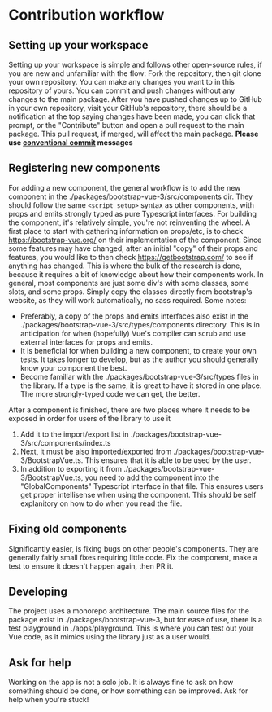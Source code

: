 # Contribution workflow

## Setting up your workspace

Setting up your workspace is simple and follows other open-source rules, if you are new and unfamiliar with the flow: Fork the repository, then git clone your own repository. You can make any changes you want to in this repository of yours. You can commit and push changes without any changes to the main package. After you have pushed changes up to GitHub in your own repository, visit your GitHub's repository, there should be a notification at the top saying changes have been made, you can click that prompt, or the "Contribute" button and open a pull request to the main package. This pull request, if merged, will affect the main package. **Please use [conventional commit](https://www.conventionalcommits.org/) messages**

## Registering new components

For adding a new component, the general workflow is to add the new component in the ./packages/bootstrap-vue-3/src/components dir. They should follow the same `<script setup>` syntax as other components, with props and emits strongly typed as pure Typescript interfaces. For building the component, it's relatively simple, you're not reinventing the wheel. A first place to start with gathering information on props/etc, is to check <https://bootstrap-vue.org/> on their implementation of the component. Since some features may have changed, after an initial "copy" of their props and features, you would like to then check <https://getbootstrap.com/> to see if anything has changed. This is where the bulk of the research is done, because it requires a bit of knowledge about how their components work. In general, most components are just some div's with some classes, some slots, and some props. Simply copy the classes directly from bootstrap's website, as they will work automatically, no sass required. Some notes:

* Preferably, a copy of the props and emits interfaces also exist in the ./packages/bootstrap-vue-3/src/types/components directory. This is in anticipation for when (hopefully) Vue's compiler can scrub and use external interfaces for props and emits.
* It is beneficial for when building a new component, to create your own tests. It takes longer to develop, but as the author you should generally know your component the best.
* Become familiar with the ./packages/bootstrap-vue-3/src/types files in the library. If a type is the same, it is great to have it stored in one place. The more strongly-typed code we can get, the better.

After a component is finished, there are two places where it needs to be exposed in order for users of the library to use it

1. Add it to the import/export list in ./packages/bootstrap-vue-3/src/components/index.ts
2. Next, it must be also imported/exported from ./packages/bootstrap-vue-3/BootstrapVue.ts. This ensures that it is able to be used by the user.
3. In addition to exporting it from ./packages/bootstrap-vue-3/BootstrapVue.ts, you need to add the component into the "GlobalComponents" Typescript interface in that file. This ensures users get proper intellisense when using the component. This should be self explanitory on how to do when you read the file.

## Fixing old components

Significantly easier, is fixing bugs on other people's components. They are generally fairly small fixes requiring little code. Fix the component, make a test to ensure it doesn't happen again, then PR it.

## Developing

The project uses a monorepo architecture. The main source files for the package exist in ./packages/bootstrap-vue-3, but for ease of use, there is a test playground in ./apps/playground. This is where you can test out your Vue code, as it mimics using the library just as a user would.

## Ask for help

Working on the app is not a solo job. It is always fine to ask on how something should be done, or how something can be improved. Ask for help when you're stuck!
